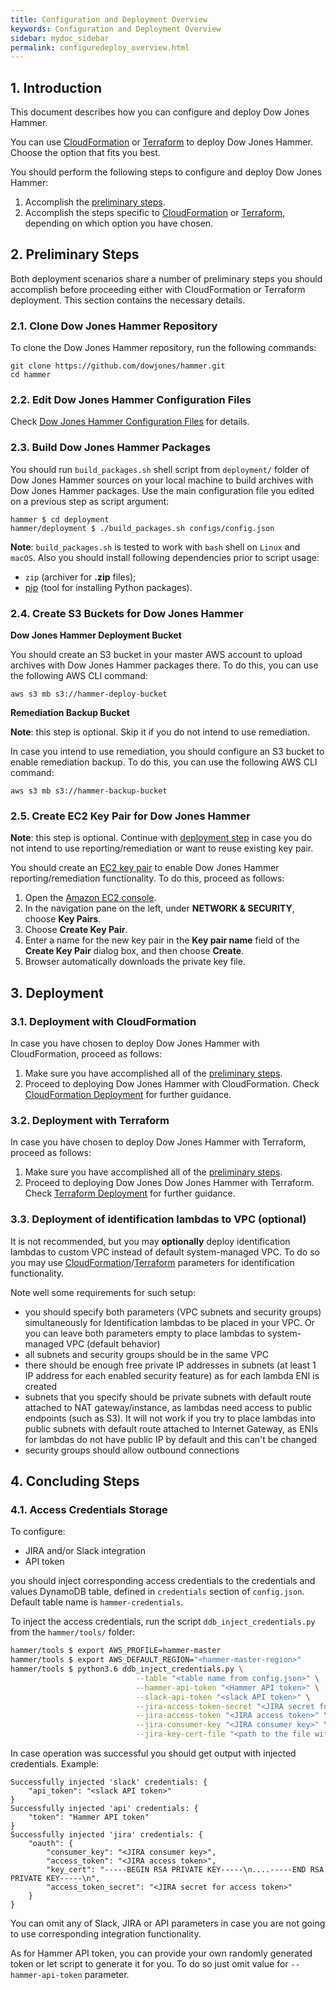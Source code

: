 ```yaml
---
title: Configuration and Deployment Overview
keywords: Configuration and Deployment Overview
sidebar: mydoc_sidebar
permalink: configuredeploy_overview.html
---
```


## 1. Introduction

This document describes how you can configure and deploy Dow Jones Hammer.

You can use [CloudFormation](https://aws.amazon.com/documentation/cloudformation/) or [Terraform](https://www.terraform.io/intro/index.html) to deploy Dow Jones Hammer. Choose the option that fits you best.

You should perform the following steps to configure and deploy Dow Jones Hammer:
1. Accomplish the [preliminary steps](#2-preliminary-steps).
2. Accomplish the steps specific to [CloudFormation](deployment_cloudformation.html) or [Terraform](deployment_terraform.html), depending on which option you have chosen.

## 2. Preliminary Steps

Both deployment scenarios share a number of preliminary steps you should accomplish before proceeding either with CloudFormation or Terraform deployment. This section contains the necessary details.

### 2.1. Clone Dow Jones Hammer Repository

To clone the Dow Jones Hammer repository, run the following commands:
```
git clone https://github.com/dowjones/hammer.git
cd hammer
```


### 2.2. Edit Dow Jones Hammer Configuration Files

Check [Dow Jones Hammer Configuration Files](editconfig.html) for details.


### 2.3. Build Dow Jones Hammer Packages

You should run `build_packages.sh` shell script from `deployment/` folder of Dow Jones Hammer sources on your local machine to build archives with Dow Jones Hammer packages. Use the main configuration file you edited on a previous step as script argument:

```
hammer $ cd deployment
hammer/deployment $ ./build_packages.sh configs/config.json
```

**Note**: `build_packages.sh` is tested to work with `bash` shell on `Linux` and `macOS`.
Also you should install following dependencies prior to script usage:
* `zip` (archiver for **.zip** files);
* [pip](https://pypi.org/project/pip/) (tool for installing Python packages).

### 2.4. Create S3 Buckets for Dow Jones Hammer

**Dow Jones Hammer Deployment Bucket**

You should create an S3 bucket in your master AWS account to upload archives with Dow Jones Hammer packages there. To do this, you can use the following AWS CLI command:
```
aws s3 mb s3://hammer-deploy-bucket
```
**Remediation Backup Bucket**

**Note**: this step is optional. Skip it if you do not intend to use remediation.

In case you intend to use remediation, you should configure an S3 bucket to enable remediation backup. To do this, you can use the following AWS CLI command:
```
aws s3 mb s3://hammer-backup-bucket

```


### 2.5. Create EC2 Key Pair for Dow Jones Hammer

**Note**: this step is optional. Continue with [deployment step](#3-deployment) in case you do not intend to use reporting/remediation or want to reuse existing key pair.

You should create an [EC2 key pair](https://docs.aws.amazon.com/AWSEC2/latest/UserGuide/ec2-key-pairs.html) to enable Dow Jones Hammer reporting/remediation functionality. To do this, proceed as follows:

1. Open the [Amazon EC2 console](https://console.aws.amazon.com/ec2/).
2. In the navigation pane on the left, under **NETWORK & SECURITY**, choose **Key Pairs**.
3. Choose **Create Key Pair**.
4. Enter a name for the new key pair in the **Key pair name** field of the **Create Key Pair** dialog box, and then choose **Create**.
5. Browser automatically downloads the private key file.


## 3. Deployment

### 3.1. Deployment with CloudFormation

In case you have chosen to deploy Dow Jones Hammer with CloudFormation, proceed as follows:
1. Make sure you have accomplished all of the [preliminary steps](#2-preliminary-steps).
2. Proceed to deploying Dow Jones Hammer with CloudFormation. Check [CloudFormation Deployment](deployment_cloudformation.html) for further guidance.


### 3.2. Deployment with Terraform

In case you have chosen to deploy Dow Jones Hammer with Terraform, proceed as follows:
1. Make sure you have accomplished all of the [preliminary steps](#2-preliminary-steps).
2. Proceed to deploying Dow Jones Dow Jones Hammer with Terraform. Check [Terraform Deployment](deployment_terraform.html) for further guidance.

### 3.3. Deployment of identification lambdas to VPC (optional)

It is not recommended, but you may **optionally** deploy identification lambdas to custom VPC instead of default system-managed VPC. To do so you may use [CloudFormation](deployment_cloudformation.html#313-identification-functionality)/[Terraform](deployment_terraform.html#32-the-variablestf-file) parameters for identification functionality.

Note well some requirements for such setup:
* you should specify both parameters (VPC subnets and security groups) simultaneously for Identification lambdas to be placed in your VPC. Or you can leave both parameters empty to place lambdas to system-managed VPC (default behavior)
* all subnets and security groups should be in the same VPC
* there should be enough free private IP addresses in subnets (at least 1 IP address for each enabled security feature) as for each lambda ENI is created
* subnets that you specify should be private subnets with default route attached to NAT gateway/instance, as lambdas need access to public endpoints (such as S3). It will not work if you try to place lambdas into public subnets with default route attached to Internet Gateway, as ENIs for lambdas do not have public IP by default and this can't be changed
* security groups should allow outbound connections

## 4. Concluding Steps

### 4.1. Access Credentials Storage

To configure:
* JIRA and/or Slack integration
* API token

you should inject corresponding access credentials to the credentials and values DynamoDB table, defined in `credentials` section of `config.json`.
Default table name is `hammer-credentials`.

To inject the access credentials, run the script `ddb_inject_credentials.py` from the `hammer/tools/` folder:
```bash
hammer/tools $ export AWS_PROFILE=hammer-master
hammer/tools $ export AWS_DEFAULT_REGION="<hammer-master-region>"
hammer/tools $ python3.6 ddb_inject_credentials.py \
                            --table "<table name from config.json>" \
                            --hammer-api-token "<Hammer API token>" \
                            --slack-api-token "<slack API token>" \
                            --jira-access-token-secret "<JIRA secret for access token>" \
                            --jira-access-token "<JIRA access token>" \
                            --jira-consumer-key "<JIRA consumer key>" \
                            --jira-key-cert-file "<path to the file with JIRA private key>"
```

In case operation was successful you should get output with injected credentials. Example:
```
Successfully injected 'slack' credentials: {
    "api_token": "<slack API token>"
}
Successfully injected 'api' credentials: {
    "token": "Hammer API token"
}
Successfully injected 'jira' credentials: {
    "oauth": {
        "consumer_key": "<JIRA consumer key>",
        "access_token": "<JIRA access token>",
        "key_cert": "-----BEGIN RSA PRIVATE KEY-----\n....-----END RSA PRIVATE KEY-----\n",
        "access_token_secret": "<JIRA secret for access token>"
    }
}
```

You can omit any of Slack, JIRA or API parameters in case you are not going to use corresponding integration functionality.

As for Hammer API token, you can provide your own randomly generated token or let script to generate it for you. To do so just omit value for `--hammer-api-token` parameter. 
